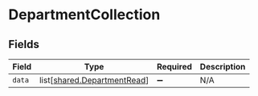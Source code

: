 # DepartmentCollection


## Fields

| Field                                                                    | Type                                                                     | Required                                                                 | Description                                                              |
| ------------------------------------------------------------------------ | ------------------------------------------------------------------------ | ------------------------------------------------------------------------ | ------------------------------------------------------------------------ |
| `data`                                                                   | list[[shared.DepartmentRead](undefined/models/shared/departmentread.md)] | :heavy_minus_sign:                                                       | N/A                                                                      |
